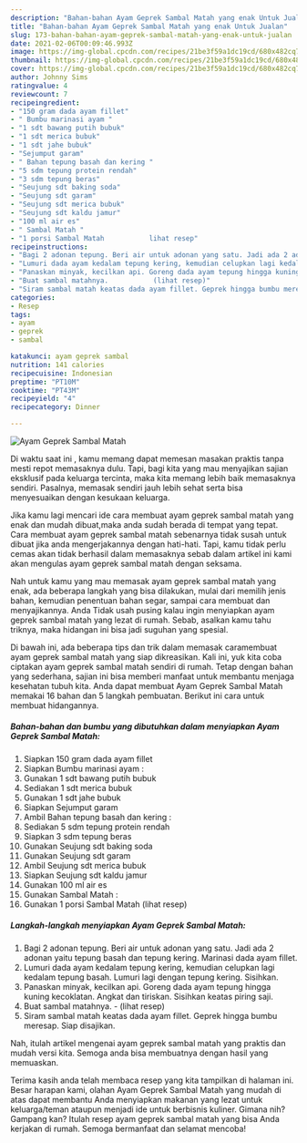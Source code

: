 ```yaml
---
description: "Bahan-bahan Ayam Geprek Sambal Matah yang enak Untuk Jualan"
title: "Bahan-bahan Ayam Geprek Sambal Matah yang enak Untuk Jualan"
slug: 173-bahan-bahan-ayam-geprek-sambal-matah-yang-enak-untuk-jualan
date: 2021-02-06T00:09:46.993Z
image: https://img-global.cpcdn.com/recipes/21be3f59a1dc19cd/680x482cq70/ayam-geprek-sambal-matah-foto-resep-utama.jpg
thumbnail: https://img-global.cpcdn.com/recipes/21be3f59a1dc19cd/680x482cq70/ayam-geprek-sambal-matah-foto-resep-utama.jpg
cover: https://img-global.cpcdn.com/recipes/21be3f59a1dc19cd/680x482cq70/ayam-geprek-sambal-matah-foto-resep-utama.jpg
author: Johnny Sims
ratingvalue: 4
reviewcount: 7
recipeingredient:
- "150 gram dada ayam fillet"
- " Bumbu marinasi ayam "
- "1 sdt bawang putih bubuk"
- "1 sdt merica bubuk"
- "1 sdt jahe bubuk"
- "Sejumput garam"
- " Bahan tepung basah dan kering "
- "5 sdm tepung protein rendah"
- "3 sdm tepung beras"
- "Seujung sdt baking soda"
- "Seujung sdt garam"
- "Seujung sdt merica bubuk"
- "Seujung sdt kaldu jamur"
- "100 ml air es"
- " Sambal Matah "
- "1 porsi Sambal Matah           lihat resep"
recipeinstructions:
- "Bagi 2 adonan tepung. Beri air untuk adonan yang satu. Jadi ada 2 adonan yaitu tepung basah dan tepung kering. Marinasi dada ayam fillet."
- "Lumuri dada ayam kedalam tepung kering, kemudian celupkan lagi kedalam tepung basah. Lumuri lagi dengan tepung kering. Sisihkan."
- "Panaskan minyak, kecilkan api. Goreng dada ayam tepung hingga kuning kecoklatan. Angkat dan tiriskan. Sisihkan keatas piring saji."
- "Buat sambal matahnya.           (lihat resep)"
- "Siram sambal matah keatas dada ayam fillet. Geprek hingga bumbu meresap. Siap disajikan."
categories:
- Resep
tags:
- ayam
- geprek
- sambal

katakunci: ayam geprek sambal 
nutrition: 141 calories
recipecuisine: Indonesian
preptime: "PT10M"
cooktime: "PT43M"
recipeyield: "4"
recipecategory: Dinner

---
```



![Ayam Geprek Sambal Matah](https://img-global.cpcdn.com/recipes/21be3f59a1dc19cd/680x482cq70/ayam-geprek-sambal-matah-foto-resep-utama.jpg)

Di waktu  saat ini , kamu memang dapat memesan masakan praktis tanpa mesti repot memasaknya dulu. Tapi, bagi kita yang mau menyajikan sajian eksklusif pada keluarga tercinta, maka kita memang lebih baik memasaknya sendiri. Pasalnya, memasak sendiri jauh lebih sehat serta bisa menyesuaikan dengan kesukaan keluarga.

Jika kamu lagi mencari ide cara membuat ayam geprek sambal matah yang enak dan mudah dibuat,maka anda sudah berada di tempat yang tepat. Cara membuat ayam geprek sambal matah  sebenarnya tidak susah untuk dibuat jika anda mengerjakannya dengan hati-hati. Tapi, kamu tidak perlu cemas akan tidak berhasil dalam memasaknya 
sebab dalam artikel ini kami akan mengulas ayam geprek sambal matah dengan seksama.  



Nah untuk kamu yang mau memasak ayam geprek sambal matah yang enak, ada beberapa langkah yang bisa dilakukan, mulai dari memilih jenis bahan, kemudian penentuan bahan segar, sampai cara membuat dan menyajikannya. Anda Tidak usah pusing kalau ingin menyiapkan ayam geprek sambal matah yang lezat di rumah. Sebab, asalkan kamu  tahu triknya, maka hidangan ini bisa jadi suguhan yang spesial.

Di bawah ini, ada beberapa tips dan trik dalam memasak caramembuat ayam geprek sambal matah yang siap dikreasikan. Kali ini, yuk kita coba ciptakan ayam geprek sambal matah sendiri di rumah. Tetap dengan bahan yang sederhana, sajian ini bisa memberi manfaat untuk membantu menjaga kesehatan tubuh kita. Anda dapat membuat Ayam Geprek Sambal Matah memakai 16 bahan dan 5 langkah pembuatan. Berikut ini cara untuk membuat hidangannya.

<!--inarticleads1-->

##### Bahan-bahan dan bumbu yang dibutuhkan dalam menyiapkan Ayam Geprek Sambal Matah:

1. Siapkan 150 gram dada ayam fillet
1. Siapkan  Bumbu marinasi ayam :
1. Gunakan 1 sdt bawang putih bubuk
1. Sediakan 1 sdt merica bubuk
1. Gunakan 1 sdt jahe bubuk
1. Siapkan Sejumput garam
1. Ambil  Bahan tepung basah dan kering :
1. Sediakan 5 sdm tepung protein rendah
1. Siapkan 3 sdm tepung beras
1. Gunakan Seujung sdt baking soda
1. Gunakan Seujung sdt garam
1. Ambil Seujung sdt merica bubuk
1. Siapkan Seujung sdt kaldu jamur
1. Gunakan 100 ml air es
1. Gunakan  Sambal Matah :
1. Gunakan 1 porsi Sambal Matah           (lihat resep)




<!--inarticleads2-->

##### Langkah-langkah menyiapkan Ayam Geprek Sambal Matah:

1. Bagi 2 adonan tepung. Beri air untuk adonan yang satu. Jadi ada 2 adonan yaitu tepung basah dan tepung kering. Marinasi dada ayam fillet.
1. Lumuri dada ayam kedalam tepung kering, kemudian celupkan lagi kedalam tepung basah. Lumuri lagi dengan tepung kering. Sisihkan.
1. Panaskan minyak, kecilkan api. Goreng dada ayam tepung hingga kuning kecoklatan. Angkat dan tiriskan. Sisihkan keatas piring saji.
1. Buat sambal matahnya. -           (lihat resep)
1. Siram sambal matah keatas dada ayam fillet. Geprek hingga bumbu meresap. Siap disajikan.




Nah, itulah artikel mengenai  ayam geprek sambal matah  yang praktis dan mudah versi kita. Semoga anda bisa membuatnya dengan hasil yang memuaskan. 

Terima kasih anda telah membaca resep yang kita tampilkan di halaman ini. Besar harapan kami, olahan  Ayam Geprek Sambal Matah yang mudah di atas dapat membantu Anda menyiapkan makanan yang lezat untuk keluarga/teman ataupun menjadi ide untuk berbisnis kuliner. Gimana nih? Gampang kan? Itulah resep ayam geprek sambal matah yang bisa Anda kerjakan di rumah. Semoga bermanfaat dan selamat mencoba!

